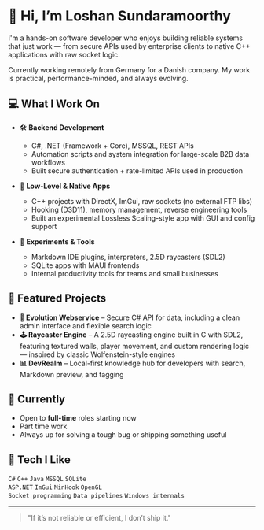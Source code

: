 # 👋 Hi, I’m Loshan Sundaramoorthy

I'm a hands-on software developer who enjoys building reliable systems that just work — from secure APIs used by enterprise clients to native C++ applications with raw socket logic.

Currently working remotely from Germany for a Danish company. My work is practical, performance-minded, and always evolving.

## 💻 What I Work On

- 🛠️ **Backend Development**
  - C#, .NET (Framework + Core), MSSQL, REST APIs
  - Automation scripts and system integration for large-scale B2B data workflows
  - Built secure authentication + rate-limited APIs used in production

- 🧠 **Low-Level & Native Apps**
  - C++ projects with DirectX, ImGui, raw sockets (no external FTP libs)
  - Hooking (D3D11), memory management, reverse engineering tools
  - Built an experimental Lossless Scaling-style app with GUI and config support

- 🧪 **Experiments & Tools**
  - Markdown IDE plugins, interpreters, 2.5D raycasters (SDL2)
  - SQLite apps with MAUI frontends
  - Internal productivity tools for teams and small businesses

## 🚀 Featured Projects

- **🔌 Evolution Webservice** – Secure C# API for data, including a clean admin interface and flexible search logic  
- **🕹️ Raycaster Engine** – A 2.5D raycasting engine built in C with SDL2, featuring textured walls, player movement, and custom rendering logic — inspired by classic Wolfenstein-style engines
- **📊 DevRealm** – Local-first knowledge hub for developers with search, Markdown preview, and tagging  

## 📌 Currently

- Open to **full-time** roles starting now  
- Part time work
- Always up for solving a tough bug or shipping something useful  

## 🧠 Tech I Like

`C#` `C++` `Java` `MSSQL` `SQLite`  
`ASP.NET` `ImGui` `MinHook` `OpenGL`  
`Socket programming` `Data pipelines` `Windows internals`

---

> "If it’s not reliable or efficient, I don’t ship it."
